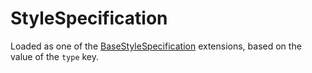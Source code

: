 # StyleSpecification

Loaded as one of the [BaseStyleSpecification](prototype:BaseStyleSpecification) extensions, based on the value of the `type` key.

